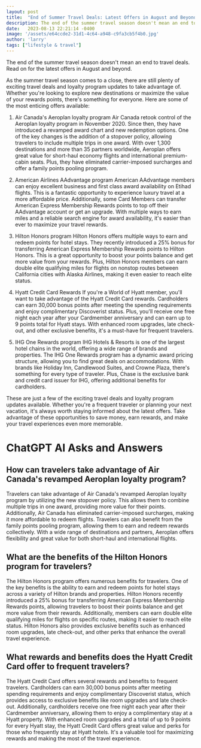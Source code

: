```yaml
---
layout: post
title:  "End of Summer Travel Deals: Latest Offers in August and Beyond"
description: The end of the summer travel season doesn't mean an end to travel deals. Read on for the latest offers in August and beyond.
date:   2023-08-13 22:21:14 -0400
image: '/assets/e64ccde2-31d1-4c64-a948-c9fa3cb5f4b0.jpg'
author: 'larry'
tags: ["lifestyle & travel"]
---
```


The end of the summer travel season doesn't mean an end to travel deals. Read on for the latest offers in August and beyond.



As the summer travel season comes to a close, there are still plenty of exciting travel deals and loyalty program updates to take advantage of. Whether you're looking to explore new destinations or maximize the value of your rewards points, there's something for everyone. Here are some of the most enticing offers available:



1. Air Canada's Aeroplan loyalty program
Air Canada retook control of the Aeroplan loyalty program in November 2020. Since then, they have introduced a revamped award chart and new redemption options. One of the key changes is the addition of a stopover policy, allowing travelers to include multiple trips in one award. With over 1,300 destinations and more than 35 partners worldwide, Aeroplan offers great value for short-haul economy flights and international premium-cabin seats. Plus, they have eliminated carrier-imposed surcharges and offer a family points pooling program.



2. American Airlines AAdvantage program
American AAdvantage members can enjoy excellent business and first class award availability on Etihad flights. This is a fantastic opportunity to experience luxury travel at a more affordable price. Additionally, some Card Members can transfer American Express Membership Rewards points to top off their AAdvantage account or get an upgrade. With multiple ways to earn miles and a reliable search engine for award availability, it's easier than ever to maximize your travel rewards.



3. Hilton Honors program
Hilton Honors offers multiple ways to earn and redeem points for hotel stays. They recently introduced a 25% bonus for transferring American Express Membership Rewards points to Hilton Honors. This is a great opportunity to boost your points balance and get more value from your rewards. Plus, Hilton Honors members can earn double elite qualifying miles for flights on nonstop routes between California cities with Alaska Airlines, making it even easier to reach elite status.



4. Hyatt Credit Card Rewards
If you're a World of Hyatt member, you'll want to take advantage of the Hyatt Credit Card rewards. Cardholders can earn 30,000 bonus points after meeting the spending requirements and enjoy complimentary Discoverist status. Plus, you'll receive one free night each year after your Cardmember anniversary and can earn up to 9 points total for Hyatt stays. With enhanced room upgrades, late check-out, and other exclusive benefits, it's a must-have for frequent travelers.



5. IHG One Rewards program
IHG Hotels & Resorts is one of the largest hotel chains in the world, offering a wide range of brands and properties. The IHG One Rewards program has a dynamic award pricing structure, allowing you to find great deals on accommodations. With brands like Holiday Inn, Candlewood Suites, and Crowne Plaza, there's something for every type of traveler. Plus, Chase is the exclusive bank and credit card issuer for IHG, offering additional benefits for cardholders.



These are just a few of the exciting travel deals and loyalty program updates available. Whether you're a frequent traveler or planning your next vacation, it's always worth staying informed about the latest offers. Take advantage of these opportunities to save money, earn rewards, and make your travel experiences even more memorable.


# ChatGPT AI Asks and Answers
## How can travelers take advantage of Air Canada's revamped Aeroplan loyalty program?
Travelers can take advantage of Air Canada's revamped Aeroplan loyalty program by utilizing the new stopover policy. This allows them to combine multiple trips in one award, providing more value for their points. Additionally, Air Canada has eliminated carrier-imposed surcharges, making it more affordable to redeem flights. Travelers can also benefit from the family points pooling program, allowing them to earn and redeem rewards collectively. With a wide range of destinations and partners, Aeroplan offers flexibility and great value for both short-haul and international flights.

## What are the benefits of the Hilton Honors program for travelers?
The Hilton Honors program offers numerous benefits for travelers. One of the key benefits is the ability to earn and redeem points for hotel stays across a variety of Hilton brands and properties. Hilton Honors recently introduced a 25% bonus for transferring American Express Membership Rewards points, allowing travelers to boost their points balance and get more value from their rewards. Additionally, members can earn double elite qualifying miles for flights on specific routes, making it easier to reach elite status. Hilton Honors also provides exclusive benefits such as enhanced room upgrades, late check-out, and other perks that enhance the overall travel experience.

## What rewards and benefits does the Hyatt Credit Card offer to frequent travelers?
The Hyatt Credit Card offers several rewards and benefits to frequent travelers. Cardholders can earn 30,000 bonus points after meeting spending requirements and enjoy complimentary Discoverist status, which provides access to exclusive benefits like room upgrades and late check-out. Additionally, cardholders receive one free night each year after their Cardmember anniversary, allowing them to enjoy a complimentary stay at a Hyatt property. With enhanced room upgrades and a total of up to 9 points for every Hyatt stay, the Hyatt Credit Card offers great value and perks for those who frequently stay at Hyatt hotels. It's a valuable tool for maximizing rewards and making the most of the travel experience.

